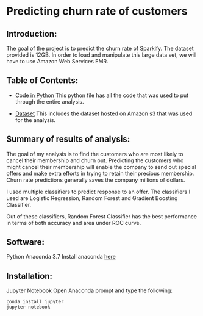 # Predicting churn rate of customers


## Introduction:

The goal of the project is to predict the churn rate of Sparkify. The dataset provided is 12GB. In order to load and manipulate this large data set, we will have to use Amazon Web Services EMR.
 
## Table of Contents:

- [Code in Python]( https://github.com/Pooja16/Predicting-Offer-Success-for-Starbucks/blob/master/Starbucks_Capstone_notebook.ipynb)
This python file has all the code that was used to put through the entire analysis. 

- [Dataset]( s3n://udacity-dsnd/sparkify/sparkify_event_data.json)
This includes the dataset hosted on Amazon s3 that was used for the analysis.

## Summary of results of analysis:
	
The goal of my analysis is to find the customers who are most likely to cancel their membership and churn out. Predicting the customers who might cancel their membership will enable the company to send out special offers and make extra efforts in trying to retain their precious membership. Churn rate predictions generally saves the company millions of dollars.

I used multiple classifiers to predict response to an offer. The classifiers I used are Logistic Regression, Random Forest and Gradient Boosting Classifier. 

Out of these classifiers, Random Forest Classifier has the best performance in terms of both accuracy and area under ROC curve.

## Software:

Python Anaconda 3.7
Install anaconda [here](https://www.anaconda.com/distribution/)

## Installation:

Jupyter Notebook
Open Anaconda prompt and type the following:
```
conda install jupyter
jupyter notebook
```












